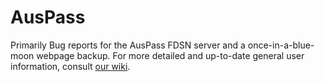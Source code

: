 # AusPass
Primarily Bug reports for the AusPass FDSN server and a once-in-a-blue-moon webpage backup.
For more detailed and up-to-date general user information, consult <a href="https://auspass.edu.au/xwiki">our wiki</a>.
